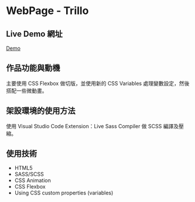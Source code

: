 # WebPage - Trillo

## Live Demo 網址

[Demo](https://cyhsu1989.github.io/WebPage-Trillo/)



## 作品功能與動機

主要使用 CSS Flexbox 做切版，並使用新的 CSS Variables 處理變數設定，然後搭配一些微動畫。

## 架設環境的使用方法

使用 Visual Studio Code Extension：Live Sass Compiler 做 SCSS 編譯及壓縮。

## 使用技術

* HTML5
* SASS/SCSS
* CSS Animation
* CSS Flexbox
* Using CSS custom properties (variables)